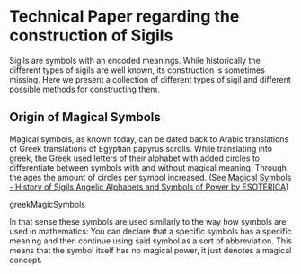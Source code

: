 <page>
  
  # Technical Paper regarding the construction of Sigils
  
  <abstract>
  Sigils are symbols with an encoded meanings. While historically the different types of sigils are well known, its construction is sometimes missing. Here we present a collection of different types of sigil and different possible methods for constructing them.
  </abstract>

  ## Origin of Magical Symbols

  Magical symbols, as known today, can be dated back to Arabic translations of Greek translations of Egyptian papyrus scrolls. While translating into greek, the Greek used letters of their alphabet with added circles to differentiate between symbols with and without magical meaning. Through the ages the amount of circles per symbol increased. (See [Magical Symbols - History of Sigils Angelic Alphabets and Symbols of Power by ESOTERICA](https://www.youtube.com/watch?v=7dhz4GR2yio))

<interactive>greekMagicSymbols<interactive>

  In that sense these symbols are used similarly to the way how symbols are used in mathematics: You can declare that a specific symbols has a specific meaning and then continue using said symbol as a sort of abbreviation. This means that the symbol itself has no magical power, it just denotes a magical concept.
</page>
